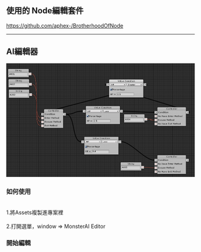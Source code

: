 ## 使用的 Node編輯套件
https://github.com/aphex-/BrotherhoodOfNode

----------------------------------------------------------------------------------------

## AI編輯器
![Image](https://raw.githubusercontent.com/apperdog/EditorMonsterAI/master/show.png)

### 如何使用
<br>1.將Assets複製進專案裡</br>
<br>2.打開選單，window => MonsterAI Editor</br>

### 開始編輯
